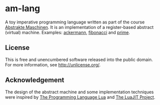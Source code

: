 # am-lang
A toy imperative programming language written as part of the course [Abstrakte Maschinen](http://www.complang.tuwien.ac.at/andi/185966.html).
It is an implementation of a register-based abstract (virtual) machine. Examples: [ackermann](benchmarks/ackermann.am), [fibonacci](benchmarks/fibonacci.am) and [prime](benchmarks/prime.am).

## License
This is free and unencumbered software released into the public domain. For more information, see <http://unlicense.org/>.

## Acknowledgement
The design of the abstract machine and some implementation techniques were inspired by [The Programming Language Lua](https://www.lua.org/) and [The LuaJIT Project](http://luajit.org/).
